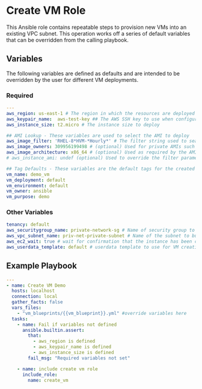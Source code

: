 # Create VM Role

This Ansible role contains repeatable steps to provision new VMs into an existing VPC subnet. This operation works off a series of default variables that can be overridden from the calling playbook.

## Variables

The following variables are defined as defaults and are intended to be overridden by the user for different VM deployments.

### Required

```yaml
---
aws_region: us-east-1 # The region in which the resources are deployed
aws_keypair_name:  aws-test-key ## The AWS SSH key to use when configuring access to the EC2 instances
aws_instance_size: t2.micro # The instance size to deploy

## AMI Lookup - These variables are used to select the AMI to deploy
aws_image_filter: 'RHEL-8*HVM-*Hourly*' # The filter string used to search for an AMI
aws_image_owners: 309956199498 # (optional) Used for private AMIs such as Red Hat Cloud Access
aws_image_architecture: x86_64 # (optional) Used as required by the AMI and filter criteria
# aws_instance_ami: undef (optional) Used to override the filter parameters and explicitly identify an AMI

## Tag Defaults - These variables are the default tags for the created instance
vm_name: demo_vm
vm_deployment: default
vm_environment: default
vm_owner: ansible
vm_purpose: demo
```

### Other Variables

```yaml
tenancy: default
aws_securitygroup_name: private-network-sg # Name of security group to associate with the new VM
aws_vpc_subnet_name: priv-net-private-subnet # Name of the subnet to build the new VM
aws_ec2_wait: true # wait for confirmation that the instance has been created before proceeding
aws_userdata_template: default # userdata template to use for VM creation. default == empty userdata script
```

## Example Playbook

```yaml
---
- name: Create VM Demo
  hosts: localhost
  connection: local
  gather_facts: false
  vars_files:
    - "vm_blueprints/{{vm_blueprint}}.yml" #override variables here
  tasks:
    - name: Fail if variables not defined
      ansible.builtin.assert:
        that:
          - aws_region is defined
          - aws_keypair_name is defined
          - aws_instance_size is defined
        fail_msg: "Required variables not set"

    - name: include create vm role
      include_role:
        name: create_vm
```
